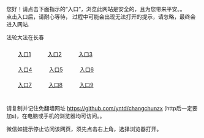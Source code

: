 您好！请点击下面指示的“入口”，浏览此网站是安全的，且为您带来平安。。 <br/>
点击入口后，请耐心等待， 过程中可能会出现无法打开的提示，请忽略，最终会进入网站. </br>

法轮大法在长春<br/>
<div style="padding:10px"><a style="margin:20px" target="_blank" href="https://d2uo7p9u5c19rn.cloudfront.net/2Qpsp?oovytrj" id="ccLink1" rel="nofollow">入口1</a> <a target="_blank" style="margin:20px" href="https://d31a8ns7u14ikk.cloudfront.net/2Qpsp?kzoohavw" id="ccLink2" rel="nofollow">入口2</a> <a style="margin:20px" target="_blank" href="https://d2uy4bbcozclyc.cloudfront.net/2Qpsp?cinnoegq" id="ccLink3" rel="nofollow">入口3</a></div>

<div style="padding:10px" ><a style="margin:20px" target="_blank" href="https://d2uo7p9u5c19rn.cloudfront.net/2Qpsp?oovytrj" id="ccLink4" rel="nofollow">入口4</a> <a style="margin:20px" href="https://d31a8ns7u14ikk.cloudfront.net/2Qpsp?kzoohavw" target="_blank" id="ccLink5" rel="nofollow">入口5</a> <a style="margin:20px" href="https://d2uy4bbcozclyc.cloudfront.net/2Qpsp?cinnoegq" target="_blank" id="ccLink6" rel="nofollow">入口6</a></div>

<div style="padding:10px"><a style="margin:20px" target="_blank" href="https://d2uo7p9u5c19rn.cloudfront.net/2Qpsp?oovytrj" id="ccLink7" rel="nofollow">入口7</a> <a style="margin:20px" href="https://d31a8ns7u14ikk.cloudfront.net/2Qpsp?kzoohavw" target="_blank" id="ccLink8" rel="nofollow">入口8</a> <a style="margin:20px" target="_blank" href="https://d2uy4bbcozclyc.cloudfront.net/2Qpsp?cinnoegq" id="ccLink9" rel="nofollow">入口9</a></div>

<br/>



请复制并记住免翻墙网址 https://github.com/yntd/changchunzx (http后一定要加s)，在电脑或手机的浏览器均可访问。。<br/>

微信如提示停止访问该网页，须先点击右上角，选择浏览器打开。

